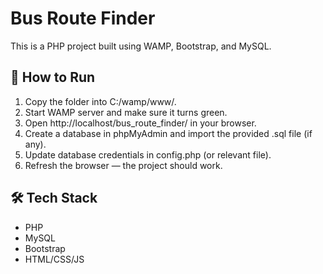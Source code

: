 # Bus Route Finder

This is a PHP project built using WAMP, Bootstrap, and MySQL.

## 🚀 How to Run

1. Copy the folder into C:/wamp/www/.
2. Start WAMP server and make sure it turns green.
3. Open http://localhost/bus_route_finder/ in your browser.
4. Create a database in phpMyAdmin and import the provided .sql file (if any).
5. Update database credentials in config.php (or relevant file).
6. Refresh the browser — the project should work.

## 🛠 Tech Stack
- PHP
- MySQL
- Bootstrap
- HTML/CSS/JS